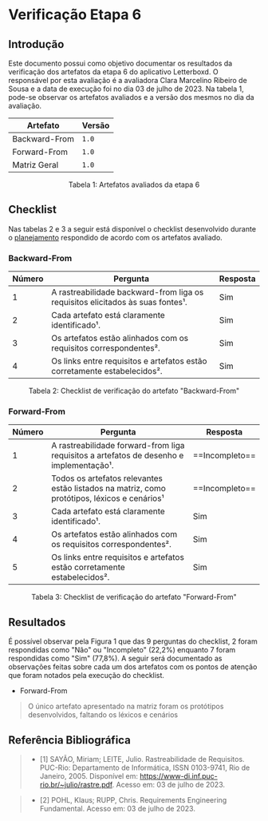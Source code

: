 # Verificação Etapa 6

## Introdução

Este documento possui como objetivo documentar os resultados da verificação dos artefatos da etapa 6 do aplicativo Letterboxd. O responsável por esta avaliação é a avaliadora Clara Marcelino Ribeiro de Sousa e a data de execução foi no dia 03 de julho de 2023. Na tabela 1, pode-se observar os artefatos avaliados e a versão dos mesmos no dia da avaliação.

| Artefato      | Versão                          |
| ----------- | ------------------------------------ |
| Backward-From | `1.0`  |
| Forward-From | `1.0`  |
| Matriz Geral| `1.0`  |
<div style="text-align: center">
<p>Tabela 1: Artefatos avaliados da etapa 6</p>
</div>

## Checklist

Nas tabelas 2 e 3 a seguir está disponível o checklist desenvolvido durante o [planejamento](./planejamento.md) respondido de acordo com os artefatos avaliado.

### Backward-From

| Número     | Pergunta | Resposta
| ----------- | ----------- | ----------- |
| 1 | A rastreabilidade backward-from liga os requisitos elicitados às suas fontes¹. | Sim |
| 2 | Cada artefato está claramente identificado¹. | Sim |
| 3 | Os artefatos estão alinhados com os requisitos correspondentes². | Sim |
| 4 | Os links entre requisitos e artefatos estão corretamente estabelecidos². | Sim |

<div style="text-align: center">
<p>Tabela 2: Checklist de verificação do artefato "Backward-From"</p>
</div>

### Forward-From

| Número     | Pergunta | Resposta
| ----------- | ----------- | ----------- | 
| 1 | A rastreabilidade forward-from liga requisitos a artefatos de desenho e implementação¹. | ==Incompleto== |
| 2 | Todos os artefatos relevantes estão listados na matriz, como protótipos, léxicos e cenários¹ | ==Incompleto== |
| 3 | Cada artefato está claramente identificado¹. | Sim |
| 4 | Os artefatos estão alinhados com os requisitos correspondentes². | Sim |
| 5 | Os links entre requisitos e artefatos estão corretamente estabelecidos². | Sim |

<div style="text-align: center">
<p>Tabela 3: Checklist de verificação do artefato "Forward-From"</p>
</div>

## Resultados

É possível observar pela Figura 1 que das 9 perguntas do checklist, 2 foram respondidas como "Não" ou "Incompleto" (22,2%) enquanto 7 foram respondidas como "Sim" (77,8%). A seguir será documentado as observações feitas sobre cada um dos artefatos com os pontos de atenção que foram notados pela execução do checklist.

- Forward-From
> O único artefato apresentado na matriz foram os protótipos desenvolvidos, faltando os léxicos e cenários

## Referência Bibliográfica

> - [1] SAYÃO, Miriam; LEITE, Julio. Rastreabilidade de Requisitos. PUC-Rio: Departamento de Informática, ISSN 0103-9741, Rio de Janeiro, 2005. Disponível em: https://www-di.inf.puc-rio.br/~julio/rastre.pdf. Acesso em: 03 de julho de 2023.

> - [2] POHL, Klaus; RUPP, Chris. Requirements Engineering Fundamental. Acesso em: 03 de julho de 2023.
